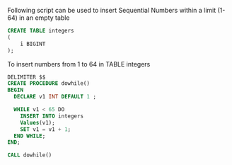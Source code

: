 Following script can be used to insert Sequential Numbers within a limit (1-64) in an empty table

```sql
CREATE TABLE integers
(
	i BIGINT
);
```

To insert numbers from 1 to 64 in TABLE integers

```sql
DELIMITER $$
CREATE PROCEDURE dowhile()
BEGIN
  DECLARE v1 INT DEFAULT 1 ;

  WHILE v1 < 65 DO
    INSERT INTO integers
    Values(v1);
    SET v1 = v1 + 1;
  END WHILE;
END;
```

```sql
CALL dowhile()
```
